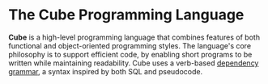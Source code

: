 # The Cube Programming Language

**Cube** is a high-level programming language that combines features of both functional and object-oriented programming styles. The language's core philosophy is to support efficient code, by enabling short programs to be written while maintaining readability. Cube uses a verb-based [dependency grammar](https://en.wikipedia.org/wiki/Dependency_grammar), a syntax inspired by both SQL and pseudocode.